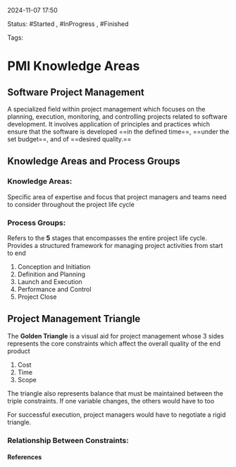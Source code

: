 
2024-11-07 17:50

Status: #Started , #InProgress , #Finished 

Tags:

# PMI Knowledge Areas

## Software Project Management

A specialized field within project management which focuses on the planning, execution, monitoring, and controlling projects related to software development. It involves application of principles and practices which ensure that the software is developed ==in the defined time==, ==under the set budget==, and of ==desired quality.==

## Knowledge Areas and Process Groups

### Knowledge Areas:
Specific area of expertise and focus that project managers and teams need to consider throughout the project life cycle

### Process Groups:
Refers to the **5** stages that encompasses the entire project life cycle.
Provides a structured framework for managing project activities from start to end

1. Conception and Initiation
2. Definition and Planning
3. Launch and Execution
4. Performance and Control
5. Project Close

## Project Management Triangle

The **Golden Triangle** is a visual aid for project management whose 3 sides represents the core constraints which affect the overall quality of the end product
1. Cost
2. Time
3. Scope

The triangle also represents balance that must be maintained between the triple constraints. If one variable changes, the others would have to too

For successful execution, project managers would have to negotiate a rigid triangle.

### Relationship Between Constraints:






#### References
